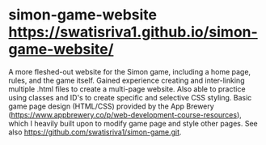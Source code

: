 # simon-game-website https://swatisriva1.github.io/simon-game-website/
A more fleshed-out website for the Simon game, including a home page, rules, and the game itself. Gained experience creating and inter-linking multiple .html files to create a multi-page website. Also able to practice using classes and ID's to create specific and selective CSS styling. Basic game page design (HTML/CSS) provided by the App Brewery (https://www.appbrewery.co/p/web-development-course-resources), which I heavily built upon to modify game page and style other pages. See also https://github.com/swatisriva1/simon-game.git.
